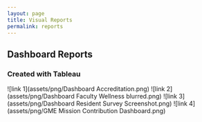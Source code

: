 ```yaml
---
layout: page
title: Visual Reports
permalink: reports
---
```





## Dashboard Reports
### Created with Tableau

![link 1](assets/png/Dashboard Accreditation.png)
![link 2](assets/png/Dashboard Faculty Wellness blurred.png)
![link 3](assets/png/Dashboard Resident Survey Screenshot.png)
![link 4](assets/png/GME Mission Contribution Dashboard.png)